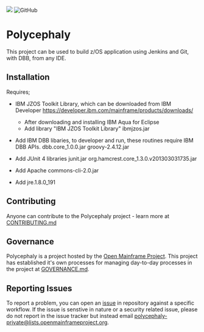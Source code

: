 ![](https://github.com/openmainframeproject/artwork/blob/master/projects/polycephaly/polycephaly-color.svg)
![GitHub](https://img.shields.io/github/license/openmainframeproject/polycephaly)

# Polycephaly 
This project can be used to build z/OS application using Jenkins and Git, with DBB, from any IDE.

## Installation
Requires;
- IBM JZOS Toolkit Library, which can be downloaded from IBM Developer https://developer.ibm.com/mainframe/products/downloads/
    - After downloading and installing IBM Aqua for Eclipse
    - Add library "IBM JZOS Toolkit Library"
        ibmjzos.jar
    
- Add IBM DBB libaries, to developer and run, these routines require IBM DBB APIs.
    dbb.core_1.0.0.jar
    groovy-2.4.12.jar
    
 - Add JUnit 4 libraries
    junit.jar
    org.hamcrest.core_1.3.0.v201303031735.jar
    
- Add Apache commons-cli-2.0.jar
- Add jre.1.8.0_191

## Contributing
Anyone can contribute to the Polycephaly project - learn more at [CONTRIBUTING.md](Documentation/CONTRIBUTING.md)



## Governance
Polycephaly is a project hosted by the [Open Mainframe Project](https://openmainframeproject.org). This project has established it's own processes for managing day-to-day processes in the project at [GOVERNANCE.md](Documentation/GOVERNANCE.md).

## Reporting Issues
To report a problem, you can open an [issue](https://github.com/openmainframeproject/polycephaly/issues) in repository against a specific workflow. If the issue is senstive in nature or a security related issue, please do not report in the issue tracker but instead email polycephaly-private@lists.openmainframeproject.org.

